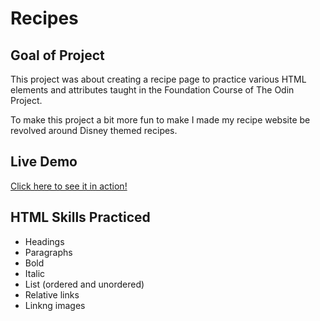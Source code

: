 # Recipes

## Goal of Project

This project was about creating a recipe page to practice various HTML elements and attributes taught in the Foundation Course of The Odin Project.

To make this project a bit more fun to make I made my recipe website be revolved around Disney themed recipes.

## Live Demo

[Click here to see it in action!](https://hsenarath.github.io/odin-recipes/)

## HTML Skills Practiced
* Headings
* Paragraphs
* Bold
* Italic
* List (ordered and unordered)
* Relative links
* Linkng images